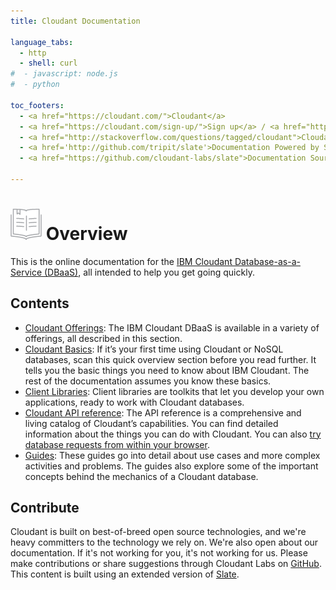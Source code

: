 ```yaml
---
title: Cloudant Documentation

language_tabs:
  - http
  - shell: curl
#  - javascript: node.js
#  - python

toc_footers:
  - <a href="https://cloudant.com/">Cloudant</a>
  - <a href="https://cloudant.com/sign-up/">Sign up</a> / <a href="https://cloudant.com/sign-in/">Sign in</a>
  - <a href="http://stackoverflow.com/questions/tagged/cloudant">Cloudant on StackOverflow</a>
  - <a href='http://github.com/tripit/slate'>Documentation Powered by Slate</a>
  - <a href="https://github.com/cloudant-labs/slate">Documentation Source</a>

---
```


# ![alt tag](images/documentation_icon.png) Overview

This is the online documentation for the [IBM Cloudant Database-as-a-Service (DBaaS)](https://cloudant.com/),
all intended to help you get going quickly.

## Contents

*	[Cloudant Offerings](offerings/index.html): The IBM Cloudant DBaaS is available in a variety of offerings, all described in this section.
*	[Cloudant Basics](basics/index.html): If it’s your first time using Cloudant or NoSQL databases, scan this quick overview section before you read further. It tells you the basic things you need to know about IBM Cloudant. The rest of the documentation assumes you know these basics.
*	[Client Libraries](libraries/index.html): Client libraries are toolkits that let you develop your own applications, ready to work with Cloudant databases.
*	[Cloudant API reference](api/index.html): The API reference is a comprehensive and living catalog of Cloudant’s capabilities. You can find detailed information about the things you can do with Cloudant. You can also [try database requests from within your browser](try.html).
*	[Guides](guides/index.html): These guides go into detail about use cases and more complex activities and problems. The guides also explore some of the important concepts behind the mechanics of a Cloudant database.

## Contribute

Cloudant is built on best-of-breed open source technologies, and we're heavy committers to the technology we rely on. We're also open about our documentation. If it's not working for you, it's not working for us. Please make contributions or share suggestions through Cloudant Labs on [GitHub](https://github.com/cloudant-labs/slate). This content is built using an extended version of [Slate](https://github.com/tripit/slate).

<div id="why_cloudant"></div>
